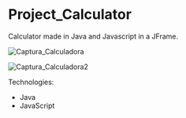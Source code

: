 # Project_Calculator
Calculator made in Java and Javascript in a JFrame.

![Captura_Calculadora](https://github.com/Torres-G50/Project_Calculator/assets/64995242/44a0717e-c6cd-4ef5-9218-3c103aca184e)

![Captura_Calculadora2](https://github.com/Torres-G50/Project_Calculator/assets/64995242/053196d6-f3d8-4d1d-9063-f6e9719e8c6f)

Technologies:
- Java
- JavaScript
